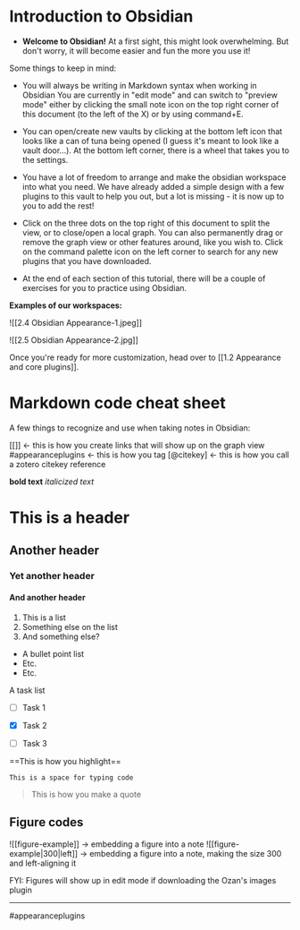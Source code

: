 # Introduction to Obsidian

- **Welcome to Obsidian!**  At a first sight, this might look overwhelming. But don't worry, it will become easier and fun the more you use it! 

Some things to keep in mind:
- You will always be writing in Markdown syntax when working in Obsidian You are currently in "edit mode" and can switch to "preview mode" either by clicking the small note icon on the top right corner of this document (to the left of the X) or by using command+E. 

- You can open/create new vaults by clicking at the bottom left icon that looks like a can of tuna being opened (I guess it's meant to look like a vault door...). At the bottom left corner, there is a wheel that takes you to the settings.

- You have a lot of freedom to arrange and make the obsidian workspace into what you need. We have already added a simple design with a few plugins to this vault to help you out, but a lot is missing - it is now up to you to add the rest! 

- Click on the three dots on the top right of this document to split the view, or to close/open a local graph.  You can also permanently drag or remove the graph view or other features around, like you wish to. Click on the command palette icon on the left corner to search for any new plugins that you have downloaded.

- At the end of each section of this tutorial, there will be a couple of exercises for you to practice using Obsidian.

**Examples of our workspaces:**

![[2.4 Obsidian Appearance-1.jpeg]]

![[2.5 Obsidian Appearance-2.jpg]]

Once you're ready for more customization, head over to [[1.2 Appearance and core plugins]].

# Markdown code cheat sheet

A few things to recognize and use when taking notes in Obsidian:

[[]] <- this is how you create links that will show up on the graph view
#appearanceplugins  <- this is how you tag
[@citekey]  <- this is how you call a zotero citekey reference

**bold text**
*italicized text*

# This is a header
## Another header
### Yet another header
#### And another header

1. This is a list
2. Something else on the list
3. And something else?

- A bullet point list
- Etc.
- Etc.


A task list 
- [ ]  Task 1
- [X]  Task 2
- [ ]  Task 3


==This is how you highlight==


```
This is a space for typing code
```


> This is how you make a quote


## Figure codes

!\[\[figure-example\]\] -> embedding a figure into a note
!\[\[figure-example|300|left\]\] -> embedding a figure into a note, making the size 300 and left-aligning it

FYI: Figures will show up in edit mode if downloading the Ozan's images plugin


---
#appearanceplugins